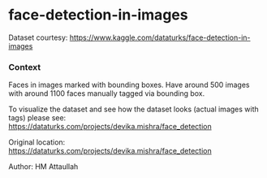 # face-detection-in-images

Dataset courtesy: https://www.kaggle.com/dataturks/face-detection-in-images

### Context
Faces in images marked with bounding boxes. Have around 500 images with around 1100 faces manually tagged via bounding box.

To visualize the dataset and see how the dataset looks (actual images with tags) please see: https://dataturks.com/projects/devika.mishra/face_detection

Original location: https://dataturks.com/projects/devika.mishra/face_detection


Author: HM Attaullah
